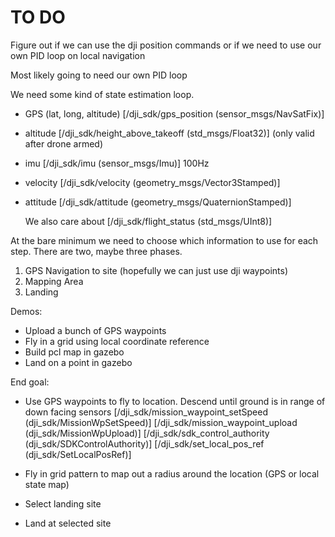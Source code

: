 # TO DO

Figure out if we can use the dji position commands or if we need to use our own PID loop on local navigation

Most likely going to need our own PID loop

We need some kind of state estimation loop.
 - GPS (lat, long, altitude) [/dji_sdk/gps_position (sensor_msgs/NavSatFix)]
 - altitude [/dji_sdk/height_above_takeoff (std_msgs/Float32)] (only valid after drone armed)
 - imu [/dji_sdk/imu (sensor_msgs/Imu)] 100Hz
 - velocity [/dji_sdk/velocity (geometry_msgs/Vector3Stamped)]
 - attitude [/dji_sdk/attitude (geometry_msgs/QuaternionStamped)]

    We also care about 
    [/dji_sdk/flight_status (std_msgs/UInt8)]

At the bare minimum we need to choose which information to use for each step.
There are two, maybe three phases. 
 1. GPS Navigation to site (hopefully we can just use dji waypoints)
 2. Mapping Area
 3. Landing 


Demos: 
 - Upload a bunch of GPS waypoints
 - Fly in a grid using local coordinate reference
 - Build pcl map in gazebo
 - Land on a point in gazebo


End goal:
 - Use GPS waypoints to fly to location. Descend until ground is in range of down facing sensors
    [/dji_sdk/mission_waypoint_setSpeed (dji_sdk/MissionWpSetSpeed)]
    [/dji_sdk/mission_waypoint_upload (dji_sdk/MissionWpUpload)]
    [/dji_sdk/sdk_control_authority (dji_sdk/SDKControlAuthority)]
    [/dji_sdk/set_local_pos_ref (dji_sdk/SetLocalPosRef)]

 - Fly in grid pattern to map out a radius around the location (GPS or local state map)
 - Select landing site
 - Land at selected site

